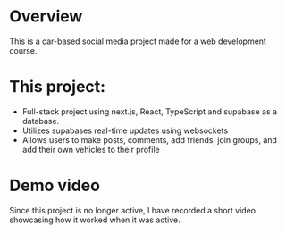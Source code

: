# Overview
This is a car-based social media project made for a web development course.

# This project:
- Full-stack project using next.js, React, TypeScript and supabase as a database.
- Utilizes supabases real-time updates using websockets
- Allows users to make posts, comments, add friends, join groups, and add their own vehicles to their profile

# Demo video
Since this project is no longer active, I have recorded a short video showcasing how it worked when it was active.
